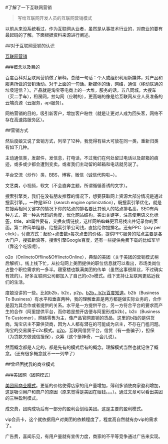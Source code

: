 #了解了一下互联网营销

> 写给互联网开发人员的互联网营销模式

以前从来没系统看过，作为互联网从业者，虽然是从事技术行业的，对商业的要有最起码的了解。下面根据资料来源进行阐述。

##对于互联网营销的认识

[互联网营销](http://baike.baidu.com/link?url=DpWlXOFi3LFBldJGJzP7cqpBEXkJI6cICBdj0o395ezTnxQgXrqNEvVw6Hh92c0L-VZJ_9IBR1GQzu8weEQyORe0AIr-N3_kk1qAB1OR8CMjn8a9mmYpfLk73hTVZRzLlDHTGxbYtlKgeIg4gmmpFAX_xHN9Cs1ZRNeh2P24J6xiB2jRK0GFbhHgOiwg-Ozf)

###概念以及目的

百度百科对互联网营销做了解释。总结一句话：个人或组织利用新媒体，对产品和服务所做的营销活动。对于上面的一句话。新媒体的话，网络，通信（移动联通的垃圾短信？）。产品就是淘宝等电商上的一大堆，服务的话，五八同城，大搜车（买二手车），租房网，拉勾网（应聘的），更高端的像是给互联网从业人员准备的云端资源（云服务，api服务）。

网络营销的目的，吸引新客户，增加客户粘性（就是让更对人成为回头客，网络不存在高速路服务区）。

##营销方式

然后度娘又说了营销方式，列举了12种，我觉得有些大可放在同一类，重新归类有如下几种。

主动通信类，发邮件，发信息，打电话，不过我们在何处留过电话以及邮箱的痕迹，或多或少都会遭到变卖。或者我们主动留的邮箱和电话就另说了。

平台交流（炒作）类，BBS，博客，微信（诚信代购啦~）。

文艺类，小视频，软文（不会直奔主题，所谓循循善诱的文字）。

搜索引擎类，我们在没有朋友推荐的情况下，想要获取网上资源大部分情况是通过搜索引擎。，一种是SEO（search engine optimization），既搜索引擎优化，就是在搜索相同关键字的情况下你的站点的排名要比其他人的站点排名高，SEO有两种方式，第一种从代码的角度，优化网站结构，突出关键字，注意使用语义化标签，title，alt属性要有，交换友情链接，这样网络蜘蛛更容易找出并记录你的页面。第二种简单粗暴，给搜索引擎公司钱，直接给你提排名。还有PPC（pay per click），付费方式：起价+点击数x每次点击的价格，提供PPC服务的站点主要是各大门户，搜狐新浪等，搜索引擎Google百度，还有一些提供免费下载的比如军华（靠这个吃饭呢）。

o2o（OnlinetoOffline&OfflinetoOnline），典型的美团（关于美团的营销模式稍后解析）。线上线下忙，从拉勾网上美团提供的职位信息就可以看出，市场类岗位占整个职位需求的一多半。寝室楼也飘满美团的传单（虽然这事很屌丝，不过确实有效的）。好多互联网公司都加入了自己的o2o模式。线下支持让互联网更贴近我们的生活。

度娘没讲的一些。比如b2b，b2c，p2p。[b2b，b2c百度知道](http://zhidao.baidu.com/link?url=l0R_OFu2NBk8l-_RpWPmBPBimGwcv0uIdPF26coVeCZwzqNIcoq3eB5IrONd1D-MHbOzX9L8GbI3gzXjM2Qx0a)。b2b（Business To Business）有水平和垂直两种，我的理解垂直是两方都是做实际业务的，合作是因为其合作或者提供的关系。水平是一方提供平台，另一方符合平台的要求而产生的合作（阿里提供平台，而你若是想开店便与阿里形成b2b）。b2c（Business To Customer），网络零售为主，像产品官网直销的货品，这里的b指的是供货商，淘宝店主不算供货商，因为人人都有潜在的可能成为店主，不存在门槛问题。淘宝的交易属于c2c模式。[p2p](http://baike.baidu.com/item/p2p/16298681#viewPageContent)，互联网借贷平台，信贷（有一些骗子），担保（为贷款方做诚信担保），众筹（这个挺神奇，一会儿说）。

然而概念都是人定的，都是先有的模式后有的概念。理解模式当然也就记住了概念。（还有很多概念就不一一列举了）

##曾经困扰我的商业模式

###美团网（团购模式）

[美团网商业模式](http://zhidao.baidu.com/link?url=c47LOBoKBcY1CPnSlspRRuVycDrKvvraPAscyULJfbeoMdeXiP-nyXcA5HFIhLNYE2-qcpvTfBagPkXjH3nZhtgNNtURuAVOGRkoeBEsIcO)。更低的价格使得店家的用户量增加，薄利多销使商家盈利增加，这是吸引用户和商户的原因（原来觉得是美团在砸钱。。。）。通过文章可以看出美团的三种盈利模式。

成交费，团购成功后有一部分的盈利会划给美团。这是主要的盈利模式。

vip会员卡，这个就依据用户对美团的依赖程度了，程度高自然就有办vip的需求了。

广告费，喜闻乐见，有用户量就有宣传力度，商家的不平等竞争通过广告来实现。

